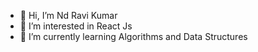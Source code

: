 - 👋 Hi, I’m Nd Ravi Kumar
- 👀 I’m interested in React Js
- 🌱 I’m currently learning Algorithms and Data Structures

<!---
ndravikumar/ndravikumar is a ✨ special ✨ repository because its `README.md` (this file) appears on your GitHub profile.
You can click the Preview link to take a look at your changes.
--->
